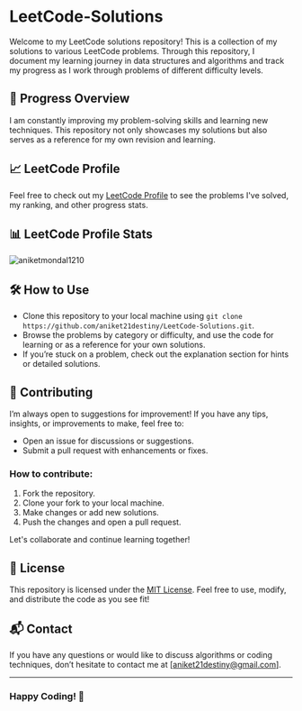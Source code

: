 # LeetCode-Solutions

Welcome to my LeetCode solutions repository! This is a collection of my solutions to various LeetCode problems. Through this repository, I document my learning journey in data structures and algorithms and track my progress as I work through problems of different difficulty levels.

## 🚀 Progress Overview

I am constantly improving my problem-solving skills and learning new techniques. This repository not only showcases my solutions but also serves as a reference for my own revision and learning.

## 📈 LeetCode Profile

Feel free to check out my [LeetCode Profile](https://leetcode.com/u/aniket21destiny/) to see the problems I've solved, my ranking, and other progress stats.

## 📊 LeetCode Profile Stats

<p> <img src="https://leetcard.jacoblin.cool/aniket21destiny?ext=contest" alt="aniketmondal1210"> </p>

## 🛠️ How to Use

- Clone this repository to your local machine using `git clone https://github.com/aniket21destiny/LeetCode-Solutions.git`.
- Browse the problems by category or difficulty, and use the code for learning or as a reference for your own solutions.
- If you’re stuck on a problem, check out the explanation section for hints or detailed solutions.

## 🤝 Contributing

I’m always open to suggestions for improvement! If you have any tips, insights, or improvements to make, feel free to:
- Open an issue for discussions or suggestions.
- Submit a pull request with enhancements or fixes.

### How to contribute:
1. Fork the repository.
2. Clone your fork to your local machine.
3. Make changes or add new solutions.
4. Push the changes and open a pull request.

Let's collaborate and continue learning together!

## 📝 License

This repository is licensed under the [MIT License](./LICENSE). Feel free to use, modify, and distribute the code as you see fit!

## 📬 Contact

If you have any questions or would like to discuss algorithms or coding techniques, don’t hesitate to contact me at [aniket21destiny@gmail.com].

---

### Happy Coding! 🎉
